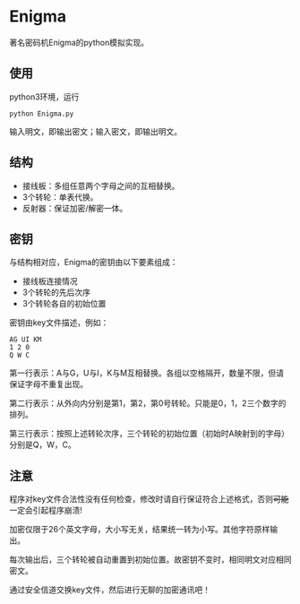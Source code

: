 # Enigma
著名密码机Enigma的python模拟实现。

## 使用
python3环境，运行

```
python Enigma.py
```

输入明文，即输出密文；输入密文，即输出明文。

## 结构
- 接线板：多组任意两个字母之间的互相替换。
- 3个转轮：单表代换。
- 反射器：保证加密/解密一体。

## 密钥
与结构相对应，Enigma的密钥由以下要素组成：

- 接线板连接情况
- 3个转轮的先后次序
- 3个转轮各自的初始位置

密钥由key文件描述，例如：

```
AG UI KM
1 2 0
Q W C
```
第一行表示：A与G，U与I，K与M互相替换。各组以空格隔开，数量不限，但请保证字母不重复出现。

第二行表示：从外向内分别是第1，第2，第0号转轮。只能是0，1，2三个数字的排列。

第三行表示：按照上述转轮次序，三个转轮的初始位置（初始时A映射到的字母）分别是Q，W，C。

## 注意

程序对key文件合法性没有任何检查，修改时请自行保证符合上述格式，否则<del>可能</del>一定会引起程序崩溃!

加密仅限于26个英文字母，大小写无关，结果统一转为小写。其他字符原样输出。

每次输出后，三个转轮被自动重置到初始位置。故密钥不变时，相同明文对应相同密文。

通过安全信道交换key文件，然后进行无聊的加密通讯吧！